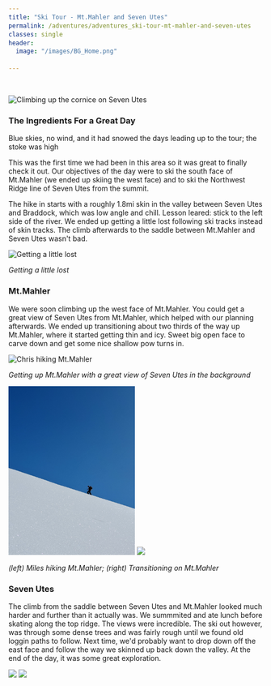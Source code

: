 ```yaml
---
title: "Ski Tour - Mt.Mahler and Seven Utes"
permalink: /adventures/adventures_ski-tour-mt-mahler-and-seven-utes
classes: single
header:
  image: "/images/BG_Home.png"

---
```

<img src="{{ site.url }}{{ site.baseurl }}/images/adventures/ski-tour-mt-mahler-and-seven-utes/cornice-accent-to-seven-utes.PNG" alt="">

![Climbing up the cornice on Seven Utes](/images/adventures/ski-tour-mt-mahler-and-seven-utes/cornice-accent-to-seven-utes.png "Climbing up the Cornice on Seven Utes")

### The Ingredients For a Great Day

Blue skies, no wind, and it had snowed the days leading up to the tour; the stoke was high

This was the first time we had been in this area so it was great to finally check it out. Our objectives of the day were to ski the south face of Mt.Mahler (we ended up skiing the west face) and to ski the Northwest Ridge line of Seven Utes from the summit.

The hike in starts with a roughly 1.8mi skin in the valley between Seven Utes and Braddock, which was low angle and chill. Lesson leared: stick to the left side of the river. We ended up getting a little lost following ski tracks instead of skin tracks. The climb afterwards to the saddle between Mt.Mahler and Seven Utes wasn't bad.

![Getting a little lost](/images/adventures/ski-tour-mt-mahler-and-seven-utes/looking-lost.png "Getting a little lost")

_Getting a little lost_

### Mt.Mahler
We were soon climbing up the west face of Mt.Mahler. You could get a great view of Seven Utes from Mt.Mahler, which helped with our planning afterwards. We ended up transitioning about two thirds of the way up Mt.Mahler, where it started getting thin and icy. Sweet big open face to carve down and get some nice shallow pow turns in.

![Chris hiking Mt.Mahler](/images/adventures/ski-tour-mt-mahler-and-seven-utes/chris-hiking-mt-mahler.png "Chris hiking Mt.Mahler")

_Getting up Mt.Mahler with a great view of Seven Utes in the background_


<p float="left">
  <img src="/images/adventures/ski-tour-mt-mahler-and-seven-utes/miles-hiking-mt-mahler.jpg" width="250" />
  <img src="/images/adventures/ski-tour-mt-mahler-and-seven-utes/mt-mahler-west-face.png" width="250" />
</p>

_(left) Miles hiking Mt.Mahler; (right) Transitioning on Mt.Mahler_

### Seven Utes

The climb from the saddle between Seven Utes and Mt.Mahler looked much harder and further than it actually was. We summmited and ate lunch before skating along the top ridge. The views were incredible. The ski out however, was through some dense trees and was fairly rough until we found old loggin paths to follow. Next time, we'd probably want to drop down off the east face and follow the way we skinned up back down the valley. At the end of the day, it was some great exploration.

<p float="left">
  <img src="/images/adventures/ski-tour-mt-mahler-and-seven-utes/accending-seven-utes2.png" width="250" />
  <img src="/images/adventures/ski-tour-mt-mahler-and-seven-utes/looking-northwest-from-seven-utes-summit.png" width="250" />
</p>

